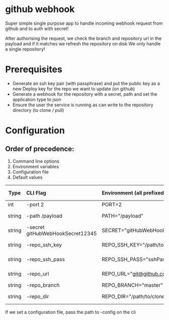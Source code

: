 # github webhook

Super simple single purpose app to handle incoming webhook request from github
and to auth with secret!

After authorising the request, we check the branch and repository url in the payload and if it matches we refresh the repository on disk
We only handle a single repository!


# Prerequisites

- Generate an ssh key pair (with passphrase) and put the public key as a new Deploy key for the repo we want to update (on github)
- Generate a webhook for the repository with a secret, path and set the application type to json
- Ensure the user the service is running as can write to the repository directory (to clone / pull)

# Configuration

## Order of precedence:

1. Command line options
2. Environment variables
3. Configuration file
4. Default values

| Type   | CLI Flag      | Environment (all prefixed with `GHW_`)  | File         | Default Value    | Notes              |
| ------ | :------------ |:--------------------------------------- |:------------ |:-----------------|:-------------------|
| int    | -port 2       | PORT=2                                  | age 2        | 4567             | TCP port to listen |
| string | -path /payload| PATH="/payload"                         | payload /payload | /payload | URI path, e.g. https://domain.com/payload |
| string | -secret gitHubWebHookSecret12345| SECRET="gitHubWebHookSecret12345" | secret gitHubWebHookSecret12345 | | webhook secret set on github |
| string | -repo_ssh_key | REPO_SSH_KEY="/path/to/private/key"     | repo_ssh_key /path/to/private/key | | path to ssh private key (deploy key) |
| string | -repo_ssh_pass| REPO_SSH_PASS="sshPassphrase123"        | repo_ssh_pass sshPassphrase123 | | passphrase to ssh key |
| string | -repo_url     | REPO_URL="git@github.com:ns/repo.git"   | repo_url git@github.com:ns/repo.git | | git url (ssh, not http) |
| string | -repo_branch  | REPO_BRANCH="master"                    | repo_branch master | master | branch to clone / update |
| string | -repo_dir     | REPO_DIR="/path/to/clone/to"            | repo_dir /path/to/clone/to | | local directory to clone repository to |

If we set a configuration file, pass the path to -config on the cli

